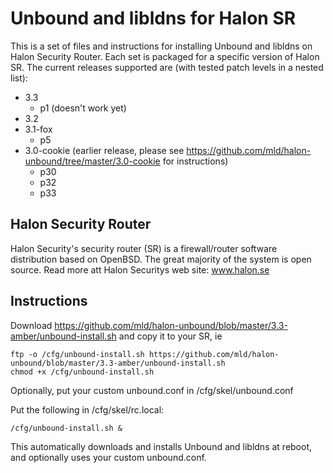Unbound and libldns for Halon SR
================================

This is a set of files and instructions for installing Unbound and libldns on Halon Security Router. Each set is packaged for a specific version of Halon SR. The current releases supported are (with tested patch levels in a nested list):
 * 3.3
   * p1 (doesn't work yet)
 * 3.2
 * 3.1-fox
   * p5
 * 3.0-cookie (earlier release, please see https://github.com/mld/halon-unbound/tree/master/3.0-cookie for instructions)
   * p30
   * p32
   * p33

Halon Security Router
---------------------
  Halon Security's security router (SR) is a firewall/router software distribution based on OpenBSD. 
  The great majority of the system is open source. Read more att Halon Securitys web site: www.halon.se


Instructions
------------
Download https://github.com/mld/halon-unbound/blob/master/3.3-amber/unbound-install.sh and copy it to your SR, ie 

    ftp -o /cfg/unbound-install.sh https://github.com/mld/halon-unbound/blob/master/3.3-amber/unbound-install.sh
    chmod +x /cfg/unbound-install.sh
  
  Optionally, put your custom unbound.conf in /cfg/skel/unbound.conf
  
  Put the following in /cfg/skel/rc.local:
  
    /cfg/unbound-install.sh &

  This automatically downloads and installs Unbound and libldns at reboot, and optionally uses your custom unbound.conf.
